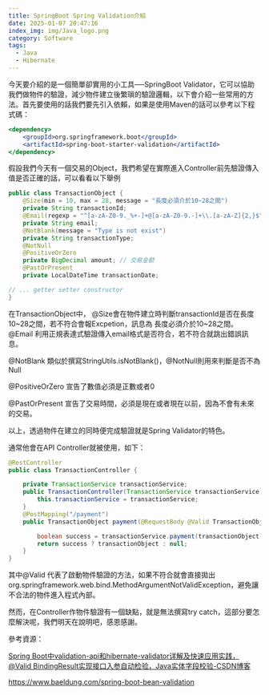 ```yaml
---
title: SpringBoot Spring Validation介紹
date: 2025-01-07 20:47:16
index_img: img/Java_logo.png
category: Software
tags:
  - Java
  - Hibernate
---
```


今天要介紹的是一個簡單卻實用的小工具──SpringBoot Validator，它可以協助我們做物件的驗證，減少物件建立後繁瑣的驗證邏輯，以下會介紹一些常用的方法。首先要使用的話我們要先引入依賴，如果是使用Maven的話可以參考以下程式碼：

```jsx
<dependency>
    <groupId>org.springframework.boot</groupId>
    <artifactId>spring-boot-starter-validation</artifactId>
</dependency>
```

假設我們今天有一個交易的Object，我們希望在實際進入Controller前先驗證傳入值是否正確的話，可以看看以下舉例

```java
public class TransactionObject {
    @Size(min = 10, max = 28, message = "長度必須介於10~28之間")
    private String transactionId;
    @Email(regexp = "^[a-zA-Z0-9._%+-]+@[a-zA-Z0-9.-]+\\.[a-zA-Z]{2,}$", message = "Email格式不符合")
    private String email;
    @NotBlank(message = "Type is not exist")
    private String transactionType;
    @NotNull
    @PositiveOrZero
    private BigDecimal amount; // 交易金额
    @PastOrPresent
    private LocalDateTime transactionDate;

// ... getter setter constructor
}
```

在TransactionObject中，
@Size會在物件建立時判斷transactionId是否在長度10~28之間，若不符合會報Excpetion，訊息為 長度必須介於10~28之間。
@Email 利用正規表達式驗證傳入email格式是否符合，若不符合就跳出錯誤訊息。

@NotBlank 類似於撰寫StringUtils.isNotBlank()，@NotNull則用來判斷是否不為Null

@PositiveOrZero 宣告了數值必須是正數或者0

@PastOrPresent 宣告了交易時間，必須是現在或者現在以前，因為不會有未來的交易。

以上，透過物件在建立的同時便完成驗證就是Spring Validator的特色。

通常他會在API Controller就被使用，如下：

```java
@RestController
public class TransactionController {

    private TransactionService transactionService;
    public TransactionController(TransactionService transactionService) {
        this.transactionService = transactionService;
    }
    @PostMapping("/payment")
    public TransactionObject payment(@RequestBody @Valid TransactionObject transactionObject) {

        boolean success = transactionService.payment(transactionObject);
        return success ? transactionObject : null;
    }
}
```

其中@Valid 代表了啟動物件驗證的方法，如果不符合就會直接拋出org.springframework.web.bind.MethodArgumentNotValidException，避免讓不合法的物件進入程式內部。

然而，在Controller作物件驗證有一個缺點，就是無法撰寫try catch，這部分要怎麼解決呢，我們明天在說明吧，感恩感謝。

參考資源：

[Spring Boot中validation-api和hibernate-validator详解及快速应用实践，@Valid BindingResult实现接口入参自动检验，Java实体字段校验-CSDN博客](https://blog.csdn.net/Hello_World_QWP/article/details/116129788)

https://www.baeldung.com/spring-boot-bean-validation